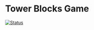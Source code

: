# Tower Blocks Game

[![Status](https://api.netlify.com/api/v1/badges/b69c2447-dc30-4241-aa84-810c4eafcc46/deploy-status)](https://app.netlify.com/sites/basic-game/deploys)

